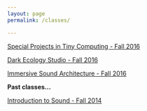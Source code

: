 ```yaml
---
layout: page
permalink: /classes/

---
```


<!-- <div class="img_row">
  <img class="col two" src="/img/kae.jpg"/>
</div> -->
<!--
<img src="{{ site.baseurl }}/img/kae.jpg"> -->


[Special Projects in Tiny Computing - Fall 2016](http://kevinegbert.com/sptc)

[Dark Ecology Studio - Fall 2016](http://kevinegbert.com/des)

[Immersive Sound Architecture - Fall 2016](http://kevinegbert.com/isa)

**Past classes...**

[Introduction to Sound - Fall 2014](http://kevinegbert.com/sound)

<br>

<!-- [Smaller](http://25.io/smaller/) -->
